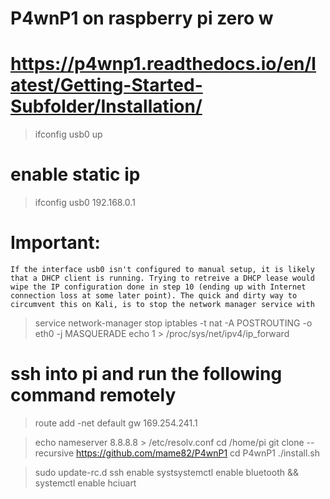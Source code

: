 # P4wnP1 on raspberry pi zero w
# https://p4wnp1.readthedocs.io/en/latest/Getting-Started-Subfolder/Installation/

> ifconfig usb0 up
# enable static ip
> ifconfig usb0 192.168.0.1
# Important:
```
If the interface usb0 isn't configured to manual setup, it is likely that a DHCP client is running. Trying to retreive a DHCP lease would wipe the IP configuration done in step 10 (ending up with Internet connection loss at some later point). The quick and dirty way to circumvent this on Kali, is to stop the network manager service with 
```
> service network-manager stop
> iptables -t nat -A POSTROUTING -o eth0 -j MASQUERADE
> echo 1 > /proc/sys/net/ipv4/ip_forward

# ssh into pi and run the following command remotely
> route add -net default gw 169.254.241.1

> echo nameserver 8.8.8.8 > /etc/resolv.conf
> cd /home/pi
> git clone --recursive https://github.com/mame82/P4wnP1
> cd P4wnP1
> ./install.sh

> sudo update-rc.d ssh enable
> systsystemctl enable bluetooth && systemctl enable hciuart
